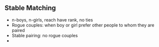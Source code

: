 
## Stable Matching
- n-boys, n-girls, reach have rank, no ties
- Rogue couples: when boy or girl prefer other people to whom they are paired
- Stable pairing: no rogue couples
- 